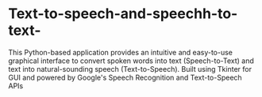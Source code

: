 # Text-to-speech-and-speechh-to-text-
This Python-based application provides an intuitive and easy-to-use graphical interface to convert spoken words into text (Speech-to-Text) and text into natural-sounding speech (Text-to-Speech). Built using Tkinter for GUI and powered by Google's Speech Recognition and Text-to-Speech APIs
